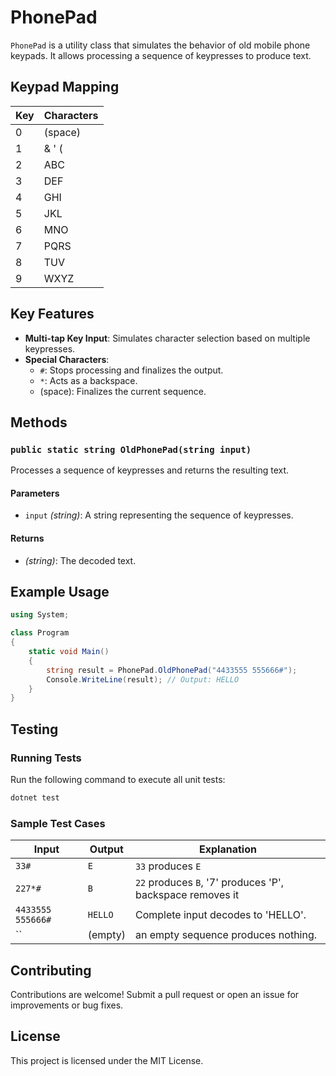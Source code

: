 # PhonePad

`PhonePad` is a utility class that simulates the behavior of old mobile phone keypads. It allows processing a sequence of keypresses to produce text.

## Keypad Mapping

| Key | Characters |
| --- | ---------- |
| 0   | (space)    |
| 1   | & ' (      |
| 2   | ABC        |
| 3   | DEF        |
| 4   | GHI        |
| 5   | JKL        |
| 6   | MNO        |
| 7   | PQRS       |
| 8   | TUV        |
| 9   | WXYZ       |

## Key Features

- **Multi-tap Key Input**: Simulates character selection based on multiple keypresses.
- **Special Characters**:
  - `#`: Stops processing and finalizes the output.
  - `*`: Acts as a backspace.
  - (space): Finalizes the current sequence.

## Methods

### `public static string OldPhonePad(string input)`

Processes a sequence of keypresses and returns the resulting text.

#### Parameters

- `input` *(string)*: A string representing the sequence of keypresses.

#### Returns

- *(string)*: The decoded text.

## Example Usage

```csharp
using System;

class Program
{
    static void Main()
    {
        string result = PhonePad.OldPhonePad("4433555 555666#");
        Console.WriteLine(result); // Output: HELLO
    }
}
```

## Testing

### Running Tests

Run the following command to execute all unit tests:

```bash
dotnet test
```

### Sample Test Cases

| Input                | Output  | Explanation                                                  |
|----------------------|---------|--------------------------------------------------------------|
| `33#`                | `E`     | `33` produces `E`                                            |
| `227*#`              | `B`     | `22` produces `B`, '7' produces 'P', backspace removes it    |
| `4433555 555666#`    | `HELLO` | Complete input decodes to 'HELLO'.                                           |
| ``                   | (empty) | an empty sequence produces nothing.                          |

## Contributing

Contributions are welcome! Submit a pull request or open an issue for improvements or bug fixes.

## License

This project is licensed under the MIT License.
